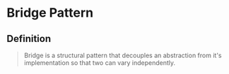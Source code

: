 # Bridge Pattern

## Definition

> Bridge is a structural pattern that decouples an abstraction from it's implementation so that two can vary independently.



